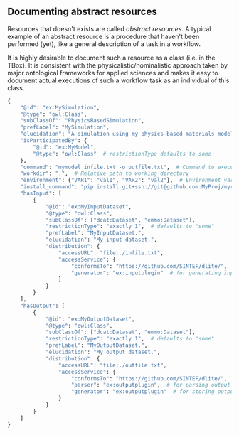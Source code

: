 Documenting abstract resources
------------------------------
Resources that doesn't exists are called *abstract resources*.
A typical example of an abstract resource is a procedure that haven't been performed (yet), like a general description of a task in a workflow.

It is highly desirable to document such a resource as a class (i.e. in the TBox).
It is consistent with the physicalistic/nominalistic approach taken by major ontological frameworks for applied sciences and makes it easy to document actual executions of such a workflow task as an individual of this class.

```python
{
    "@id": "ex:MySimulation",
    "@type": "owl:Class",
    "subClassOf": "PhysicsBasedSimulation",
    "prefLabel": "MySimulation",
    "elucidation": "A simulation using my physics-based materials models.",
    "isParticipatedBy": {
        "@id": "ex:MyModel",
        "@type": "owl:Class"  # restrictionType defaults to some
    },
    "command": "mymodel infile.txt -o outfile.txt",  # Command to execute the model
    "workdir": ".",  # Relative path to working directory
    "environment": {"VAR1": "val1", "VAR2": "val2"},  # Environment variables (JSON-encoded)
    "install_command": "pip install git+ssh://git@github.com:MyProj/myrepo.git@master",
    "hasInput": [
        {
            "@id": "ex:MyInputDataset",
            "@type": "owl:Class",
            "subClassOf": ["dcat:Dataset", "emmo:Dataset"],
            "restrictionType": "exactly 1",  # defaults to "some"
            "prefLabel": "MyInputDataset.",
            "elucidation": "My input dataset.",
            "distribution": {
                "accessURL": "file:./infile.txt",
                "accessService": {
                    "conformsTo": "https://github.com/SINTEF/dlite/",
                    "generator": "ex:inputplugin"  # for generating input
                }
            }
        }
    ],
    "hasOutput": [
        {
            "@id": "ex:MyOutputDataset",
            "@type": "owl:Class",
            "subClassOf": ["dcat:Dataset", "emmo:Dataset"],
            "restrictionType": "exactly 1",  # defaults to "some"
            "prefLabel": "MyOutputDataset.",
            "elucidation": "My output dataset.",
            "distribution": {
                "accessURL": "file:./outfile.txt",
                "accessService": {
                    "conformsTo": "https://github.com/SINTEF/dlite/",
                    "parser": "ex:outputplugin",  # for parsing output
                    "generator": "ex:outputplugin"  # for storing output to external storage
                }
            }
        }
    ]
}
```
